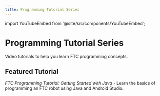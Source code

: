 ```yaml
---
title: Programming Tutorial Series
---
```


import YouTubeEmbed from '@site/src/components/YouTubeEmbed';

# Programming Tutorial Series

Video tutorials to help you learn FTC programming concepts.

## Featured Tutorial

<YouTubeEmbed
  videoId="hbnBxBD23qM"
  title="Computer Vision for Beginners: No-Code Color Tracking (Limelight 3A)"
/>

*FTC Programming Tutorial: Getting Started with Java* - Learn the basics of programming an FTC robot using Java and Android Studio.